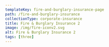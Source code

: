 ```yaml
---
templateKey: fire-and-burglary-insurance-page
path: /fire-and-burglary-insurance
collectionType: corporate-insurance
title: Fire & Burglary Insurance 2
image: /img/fire-iconv2.svg
alt: Fire & Burglary Insurance 2
tags: [three]
---
```

